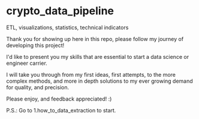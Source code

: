 # crypto_data_pipeline
ETL, visualizations, statistics, technical indicators 


Thank you for showing up here in this repo, please follow my journey of developing this project!

I'd like to present you my skills that are essential to start a data science or engineer carrier. 

I will take you through from my first ideas, first attempts, to the more complex methods, and more in depth solutions to my ever growing demand for quality, and precision.

Please enjoy, and feedback appreciated! :)


P.S.: Go to 1.how_to_data_extraction to start.

